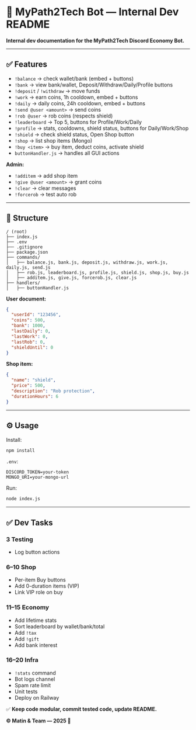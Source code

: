 # 📌 MyPath2Tech Bot — Internal Dev README

**Internal dev documentation for the MyPath2Tech Discord Economy Bot.**

---

## ✅ Features

* `!balance` → check wallet/bank (embed + buttons)
* `!bank` → view bank/wallet, Deposit/Withdraw/Daily/Profile buttons
* `!deposit` / `!withdraw` → move funds
* `!work` → earn coins, 1h cooldown, embed + buttons
* `!daily` → daily coins, 24h cooldown, embed + buttons
* `!send @user <amount>` → send coins
* `!rob @user` → rob coins (respects shield)
* `!leaderboard` → Top 5, buttons for Profile/Work/Daily
* `!profile` → stats, cooldowns, shield status, buttons for Daily/Work/Shop
* `!shield` → check shield status, Open Shop button
* `!shop` → list shop items (Mongo)
* `!buy <item>` → buy item, deduct coins, activate shield
* `buttonHandler.js` → handles all GUI actions

**Admin:**

* `!additem` → add shop item
* `!give @user <amount>` → grant coins
* `!clear` → clear messages
* `!forcerob` → test auto rob

---

## 📁 Structure

```
/ (root)
├── index.js
├── .env
├── .gitignore
├── package.json
├── commands/
│   ├── balance.js, bank.js, deposit.js, withdraw.js, work.js, daily.js, send.js
│   ├── rob.js, leaderboard.js, profile.js, shield.js, shop.js, buy.js
│   ├── additem.js, give.js, forcerob.js, clear.js
├── handlers/
│   ├── buttonHandler.js
```

**User document:**

```json
{
  "userId": "123456",
  "coins": 500,
  "bank": 1000,
  "lastDaily": 0,
  "lastWork": 0,
  "lastRob": 0,
  "shieldUntil": 0
}
```

**Shop item:**

```json
{
  "name": "shield",
  "price": 500,
  "description": "Rob protection",
  "durationHours": 6
}
```

---

## ⚙️ Usage

Install:

```bash
npm install
```

`.env`:

```env
DISCORD_TOKEN=your-token
MONGO_URI=your-mongo-url
```

Run:

```bash
node index.js
```

---

## ✅ Dev Tasks

### 3 Testing
* Log button actions
### 6–10 Shop

* Per-item Buy buttons
* Add 0-duration items (VIP)
* Link VIP role on buy

### 11–15 Economy

* Add lifetime stats
* Sort leaderboard by wallet/bank/total
* Add `!tax`
* Add `!gift`
* Add bank interest

### 16–20 Infra

* `!stats` command
* Bot logs channel
* Spam rate limit
* Unit tests
* Deploy on Railway

✅ **Keep code modular, commit tested code, update README.**

**© Matin & Team — 2025 🚀**
